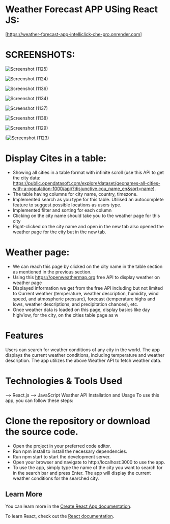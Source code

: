 # Weather Forecast APP USing React JS:
[https://weather-forecast-app-intelliclick-che-pro.onrender.com]
# SCREENSHOTS:
![Screenshot (1125)](https://github.com/user-attachments/assets/4806f730-229d-4904-9ca3-6d0f0393d6cf)

![Screenshot (1124)](https://github.com/user-attachments/assets/62e76032-b6fa-43a5-ae52-45c75b5506f5)

![Screenshot (1136)](https://github.com/user-attachments/assets/a5055aa3-7d50-4fbf-86d8-6a384d208364)

![Screenshot (1134)](https://github.com/user-attachments/assets/8fda83b5-5b65-478e-8c23-71081639b1f7)

![Screenshot (1137)](https://github.com/user-attachments/assets/43847afd-7793-4176-9386-c4f97bee6054)

![Screenshot (1138)](https://github.com/user-attachments/assets/454f073c-97de-4cac-9a07-e0d0fa86119a)

![Screenshot (1129)](https://github.com/user-attachments/assets/f2d06ba0-966a-47ad-9b8f-5129cefb46a7)

i![Screenshot (1123)](https://github.com/user-attachments/assets/683683c3-e9cb-47c9-aa0f-7f2f2f8318ea)

# Display Cites in a table:

- Showing all cities in a table format with infinite scroll 
(use this API to get the city data: https://public.opendatasoft.com/explore/dataset/geonames-all-cities-with-a-population-1000/api/?disjunctive.cou_name_en&sort=name).
- The table having columns for city name, country, timezone.
- Implemented search as you type for this table. Utilised an autocomplete feature to suggest possible locations as users type.
- Implemented filter and sorting for each column
- Clicking on the city name should take you to the weather page for this city
- Right-clicked on the city name and open in the new tab  also opened the weather page for the city but in the new tab.


# Weather page:
- We can reach this page by clicked on the city name in the table section as mentioned in the previous section.
- Using this  https://openweathermap.org free API to display weather on weather page
- Displayed information we get from the free API including but not limited to Current weather (temperature, weather description, humidity, wind speed, and atmospheric pressure), forecast (temperature highs and lows, weather descriptions, and precipitation chances), etc.
- Once weather data is loaded on this page, display basics like day high/low, for the city, on the cities table page as w

# Features
Users can search for weather conditions of any city in the world.
The app displays the current weather conditions, including temperature and weather description.
The app utilizes the above Weather API to fetch weather data.
# Technologies & Tools Used
--> React.js
--> JavaScript
 Weather API
Installation and Usage
To use this app, you can follow these steps:

# Clone the repository or download the source code.
-  Open the project in your preferred code editor.
- Run npm install to install the necessary dependencies.
- Run npm start to start the development server.
- Open your browser and navigate to http://localhost:3000 to use the app.
- To use the app, simply type the name of the city you want to search for in the search bar and press Enter. The app will display the current weather conditions for the searched city.



## Learn More

You can learn more in the [Create React App documentation](https://facebook.github.io/create-react-app/docs/getting-started).

To learn React, check out the [React documentation](https://reactjs.org/).
